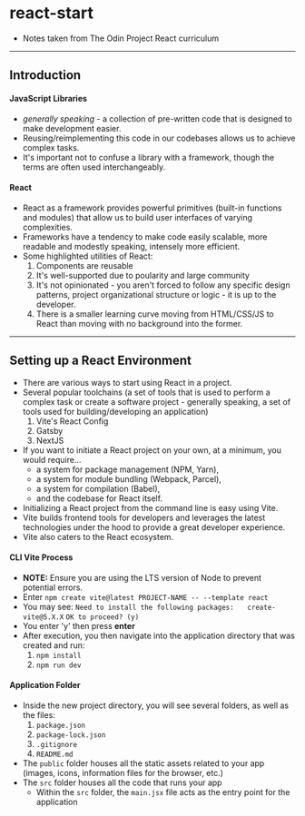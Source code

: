 # react-start

- Notes taken from The Odin Project React curriculum
---
## Introduction
#### JavaScript Libraries
- *generally speaking* - a collection of pre-written code that is designed to make development easier.
- Reusing/reimplementing this code in our codebases allows us to achieve complex tasks.
- It's important not to confuse a library with a framework, though the terms are often used interchangeably.
#### React
- React as a framework provides powerful primitives (built-in functions and modules) that allow us to build user interfaces of varying complexities.
- Frameworks have a tendency to make code easily scalable, more readable and modestly speaking, intensely more efficient.
- Some highlighted utilities of React:
  1. Components are reusable
  2. It's well-supported due to poularity and large community
  3. It's not opinionated - you aren't forced to follow any specific design patterns, project organizational structure or logic - it is up to the developer.
  4. There is a smaller learning curve moving from HTML/CSS/JS to React than moving with no background into the former.
---
## Setting up a React Environment
- There are various ways to start using React in a project.
- Several popular toolchains (a set of tools that is used to perform a complex task or create a software project - generally speaking, a set of tools used for building/developing an application)
  1. Vite's React Config
  2. Gatsby
  3. NextJS
- If you want to initiate a React project on your own, at a minimum, you would require...
  - a system for package management (NPM, Yarn),
  - a system for module bundling (Webpack, Parcel),
  - a system for compilation (Babel),
  - and the codebase for React itself.
- Initializing a React project from the command line is easy using Vite.
- Vite builds frontend tools for developers and leverages the latest technologies under the hood to provide a great developer experience.
- Vite also caters to the React ecosystem.
#### CLI Vite Process
- **NOTE:** Ensure you are using the LTS version of Node to prevent potential errors.
- Enter `npm create vite@latest PROJECT-NAME -- --template react`
- You may see:
`Need to install the following packages:`
&nbsp;&nbsp;&nbsp;&nbsp;&nbsp;`create-vite@5.X.X`
`OK to proceed? (y)`
- You enter 'y' then press **enter**
- After execution, you then navigate into the application directory that was created and run:
  1. `npm install`
  2. `npm run dev`

#### Application Folder
- Inside the new project directory, you will see several folders, as well as the files:
  1. `package.json`
  2. `package-lock.json`
  3. `.gitignore`
  4. `README.md`
- The `public` folder houses all the static assets related to your app (images, icons, information files for the browser, etc.)
- The `src` folder houses all the code that runs your app
  - Within the `src` folder, the `main.jsx` file acts as the entry point for the application